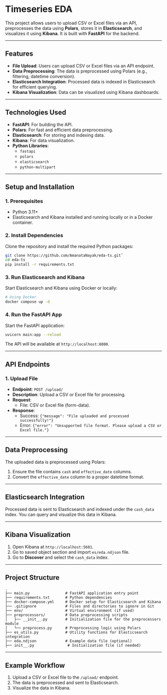 # **Timeseries EDA**

This project allows users to upload CSV or Excel files via an API, preprocesses the data using **Polars**, stores it in **Elasticsearch**, and visualizes it using **Kibana**. It is built with **FastAPI** for the backend.

---

## **Features**
- **File Upload**: Users can upload CSV or Excel files via an API endpoint.
- **Data Preprocessing**: The data is preprocessed using Polars (e.g., filtering, datetime conversion).
- **Elasticsearch Integration**: Processed data is indexed in Elasticsearch for efficient querying.
- **Kibana Visualization**: Data can be visualized using Kibana dashboards.

---

## **Technologies Used**
- **FastAPI**: For building the API.
- **Polars**: For fast and efficient data preprocessing.
- **Elasticsearch**: For storing and indexing data.
- **Kibana**: For data visualization.
- **Python Libraries**:
  - `fastapi`
  - `polars`
  - `elasticsearch`
  - `python-multipart`

---

## **Setup and Installation**

### **1. Prerequisites**
- Python 3.11+
- Elasticsearch and Kibana installed and running locally or in a Docker container.

### **2. Install Dependencies**
Clone the repository and install the required Python packages:
```bash
git clone https://github.com/AmanataNayak/eda-ts.gitˇ
cd eda-ts
pip install -r requirements.txt
```

### **3. Run Elasticsearch and Kibana**
Start Elasticsearch and Kibana using Docker or locally:
```bash
# Using Docker
docker compose up -d
```

### **4. Run the FastAPI App**
Start the FastAPI application:
```bash
uvicorn main:app --reload
```
The API will be available at `http://localhost:8000`.

---

## **API Endpoints**

### **1. Upload File**
- **Endpoint**: `POST /upload/`
- **Description**: Upload a CSV or Excel file for processing.
- **Request**:
  - File: CSV or Excel file (form-data).
- **Response**:
  - Success: `{"message": "File uploaded and processed successfully!"}`
  - Error: `{"error": "Unsupported file format. Please upload a CSV or Excel file."}`

---

## **Data Preprocessing**
The uploaded data is preprocessed using Polars:
1. Ensure the file contains `cash` and `effective_date` columns.
2. Convert the `effective_date` column to a proper datetime format.

---

## **Elasticsearch Integration**
Processed data is sent to Elasticsearch and indexed under the `cash_data` index. You can query and visualize this data in Kibana.

---

## **Kibana Visualization**
1. Open Kibana at `http://localhost:5601`.
2. Go to saved object section and import `es/eda.ndjson` file.
3. Go to **Discover** and select the `cash_data` index.

---

## **Project Structure**
```
.
├── main.py                # FastAPI application entry point
├── requirements.txt       # Python dependencies
├── docker-compose.yml     # Docker setup for Elasticsearch and Kibana
├── .gitignore             # Files and directories to ignore in Git
├── env/                   # Virtual environment (if used)
├── preprocessors/         # Data preprocessing scripts
│   ├── __init__.py        # Initialization file for the preprocessors module
│   └── preprocess.py      # Preprocessing logic using Polars
├── es_utils.py            # Utility functions for Elasticsearch integration
├── eda.ndjson             # Example data file (optional)
├── init__.py               # Initialization file (if needed)
```

---

## **Example Workflow**
1. Upload a CSV or Excel file to the `/upload/` endpoint.
2. The data is preprocessed and sent to Elasticsearch.
3. Visualize the data in Kibana.

